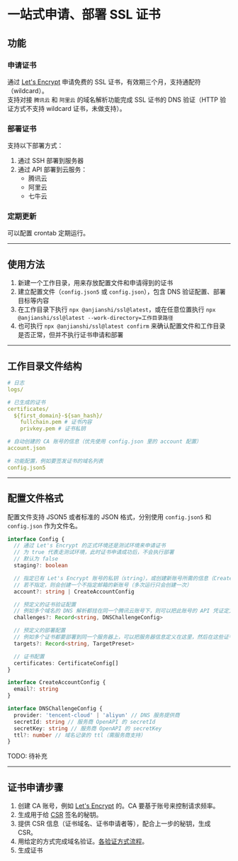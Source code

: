 # 一站式申请、部署 SSL 证书

## 功能

### 申请证书

通过 [Let's Encrypt](https://letsencrypt.org/) 申请免费的 SSL 证书，有效期三个月，支持通配符（wildcard）。  
支持对接 `腾讯云` 和 `阿里云` 的域名解析功能完成 SSL 证书的 DNS 验证（HTTP 验证方式不支持 wildcard 证书，未做支持）。

### 部署证书

支持以下部署方式：

1. 通过 SSH 部署到服务器
2. 通过 API 部署到云服务：
   - 腾讯云
   - 阿里云
   - 七牛云

### 定期更新

可以配置 crontab 定期运行。

---

## 使用方法

1. 新建一个工作目录，用来存放配置文件和申请得到的证书
2. 建立配置文件（`config.json5` 或 `config.json`），包含 DNS 验证配置、部署目标等内容
3. 在工作目录下执行 `npx @anjianshi/ssl@latest`，或在任意位置执行 `npx @anjianshi/ssl@latest --work-directory=工作目录路径`
4. 也可执行 `npx @anjianshi/ssl@latest confirm` 来确认配置文件和工作目录是否正常，但并不执行证书申请和部署

---

## 工作目录文件结构

```yaml
# 日志
logs/

# 已生成的证书
certificates/
  ${first_domain}-${san_hash}/
    fullchain.pem # 证书内容
    privkey.pem # 证书私钥

# 自动创建的 CA 账号的信息（优先使用 config.json 里的 account 配置）
account.json

# 功能配置，例如要签发证书的域名列表
config.json5
```

---

## 配置文件格式

配置文件支持 JSON5 或者标准的 JSON 格式，分别使用 `config.json5` 和 `config.json` 作为文件名。

```typescript
interface Config {
  // 通过 Let's Encrypt 的正式环境还是测试环境来申请证书
  // 为 true 代表走测试环境，此时证书申请成功后，不会执行部署
  // 默认为 false
  staging?: boolean

  // 指定已有 Let's Encrypt 账号的私钥（string），或创建新账号所需的信息（CreateAccountConfig）
  // 若不指定，则会创建一个不指定邮箱的新账号（多次运行只会创建一次）
  account?: string | CreateAccountConfig

  // 预定义的证书验证配置
  // 例如多个域名的 DNS 解析都挂在同一个腾讯云账号下，则可以把此账号的 API 凭证定义在这里，然后在这些域名的证书配置里引用
  challenges?: Record<string, DNSChallengeConfig>

  // 预定义的部署配置
  // 例如多个证书都要部署到同一个服务器上，可以把服务器信息定义在这里，然后在这些证书的部署配置里引用
  targets?: Record<string, TargetPreset>

  // 证书配置
  certificates: CertificateConfig[]
}

interface CreateAccountConfig {
  email?: string
}

interface DNSChallengeConfig {
  provider: 'tencent-cloud' | 'aliyun' // DNS 服务提供商
  secretId: string // 服务商 OpenAPI 的 secretId
  secretKey: string // 服务商 OpenAPI 的 secretKey
  ttl?: number // 域名记录的 ttl（需服务商支持）
}
```

TODO: 待补充

---

## 证书申请步骤

1. 创建 CA 账号，例如 [Let's Encrypt](https://letsencrypt.org/) 的。CA 要基于账号来控制请求频率。
2. 生成用于给 [CSR](https://letsencrypt.org/docs/glossary/#def-CSR) 签名的秘钥。
3. 提供 CSR 信息（证书域名、证书申请者等），配合上一步的秘钥，生成 CSR。
4. 用给定的方式完成域名验证。[各验证方式流程](https://letsencrypt.org/docs/challenge-types/)。
5. 生成证书
